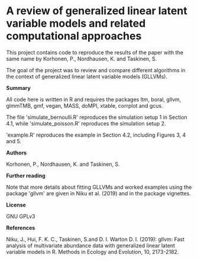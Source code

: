 # **A review of generalized linear latent variable models and related computational approaches**

This project contains code to reproduce the results of the paper with the same name by Korhonen, P., Nordhausen, K. and Taskinen, S.

The goal of the project was to review and compare different algorithms in the context of generalized linear latent variable models (GLLVMs).

**Summary**

All code here is written in R and requires the packages ltm, boral, gllvm,
glmmTMB, gmf, vegan, MASS, doMPI, xtable, corrplot and gcus.

The file 'simulate_bernoulli.R' reproduces the simulation setup 1 in Section 4.1, while 'simulate_poisson.R' reproduces the simulation setup 2.

'example.R' reproduces the example in Section 4.2, including Figures 3, 4 and 5.

**Authors**

Korhonen, P., Nordhausen, K. and Taskinen, S.


**Further reading**

Note that more details about fitting GLLVMs and worked examples using the package 'gllvm' are given in Niku et al. (2019) and in the package vignettes.

**License**

GNU GPLv3

**References**

Niku, J., Hui, F. K. C.,  Taskinen, S.and D. I. Warton D. I. (2019): gllvm: Fast analysis of multivariate abundance data with generalized
linear latent variable models in R. Methods in Ecology and Evolution, 10, 2173-2182.

